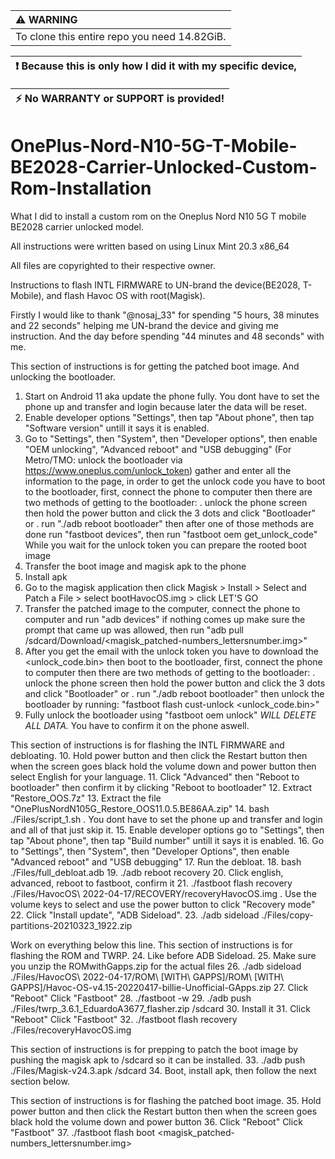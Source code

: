 | :warning: WARNING          |
|:---------------------------|
| To clone this entire repo you need 14.82GiB.      |

| :exclamation:  Because this is only how I did it with my specific device,   |
|-----------------------------------------|


| :zap:        No WARRANTY or SUPPORT is provided!   |
|-----------------------------------------|

# OnePlus-Nord-N10-5G-T-Mobile-BE2028-Carrier-Unlocked-Custom-Rom-Installation
What I did to install a custom rom on the Oneplus Nord N10 5G T mobile BE2028 carrier unlocked model.

All instructions were written based on using Linux Mint 20.3 x86_64

All files are copyrighted to their respective owner.


Instructions to flash INTL FIRMWARE to UN-brand the device(BE2028, T-Mobile), and flash Havoc OS with root(Magisk).

Firstly I would like to thank "@nosaj_33" for spending "5 hours, 38 minutes and 22 seconds" helping me UN-brand the device and giving me instruction. And the day before spending "44 minutes and 48 seconds" with me.

This section of instructions is for getting the patched boot image. And unlocking the bootloader.
1. Start on Android 11 aka update the phone fully. You dont have to set the phone up and transfer and login because later the data will be reset.
2. Enable developer options  "Settings", then tap "About phone", then tap "Software version" untill it says it is enabled.
3. Go to "Settings", then "System", then "Developer options", then enable "OEM unlocking", "Advanced reboot" and "USB debugging"
(For Metro/TMO: unlock the bootloader via https://www.oneplus.com/unlock_token)
gather and enter all the information to the page,
in order to get the unlock code you have to boot to the bootloader,
first, connect the phone to computer
then there are two methods of getting to the bootloader:
. unlock the phone screen then hold the power button and click the 3 dots and click "Bootloader"
or
. run "./adb reboot bootloader"
then after one of those methods are done run "fastboot devices", then run "fastboot oem get_unlock_code"
While you wait for the unlock token you can prepare the rooted boot image
4. Transfer the boot image and magisk apk to the phone
5. Install apk
6. Go to the magisk application then click Magisk > Install > Select and Patch a File > select bootHavocOS.img > click LET'S GO
7. Transfer the patched image to the computer, connect the phone to computer and run "adb devices" if nothing comes up make sure the prompt that came up was allowed, then run "adb pull /sdcard/Download/<magisk_patched-numbers_lettersnumber.img>"
8. After you get the email with the unlock token you have to download the <unlock_code.bin> then boot to the bootloader,
first, connect the phone to computer
then there are two methods of getting to the bootloader:
. unlock the phone screen then hold the power button and click the 3 dots and click "Bootloader"
or
. run "./adb reboot bootloader"
then unlock the bootloader by running: "fastboot flash cust-unlock <unlock_code.bin>"
9. Fully unlock the bootloader using "fastboot oem unlock" *WILL DELETE ALL DATA.* You have to confirm it on the phone aswell.

This section of instructions is for flashing the INTL FIRMWARE and debloating.
10. Hold power button and then click the Restart button then when the screen goes black hold the volume down and power button then select English for your language.
11. Click "Advanced" then "Reboot to bootloader" then confirm it by clicking "Reboot to bootloader"
12. Extract "Restore_OOS.7z"
13. Extract the file "OnePlusNordN105G_Restore_OOS11.0.5.BE86AA.zip"
14. bash ./Files/script_1.sh
. You dont have to set the phone up and transfer and login and all of that just skip it.
15. Enable developer options go to "Settings", then tap "About phone", then tap "Build number" untill it says it is enabled.
16. Go to "Settings", then "System", then "Developer Options", then enable "Advanced reboot" and "USB debugging"
17. Run the debloat.
18. bash ./Files/full_debloat.adb
19. ./adb reboot recovery
20. Click english, advanced, reboot to fastboot, confirm it
21. ./fastboot flash recovery ./Files/HavocOS\ 2022-04-17/RECOVERY/recoveryHavocOS.img
. Use the volume keys to select and use the power button to click "Recovery mode"
22. Click "Install update", "ADB Sideload".
23. ./adb sideload ./Files/copy-partitions-20210323_1922.zip

Work on everything below this line.
This section of instructions is for flashing the ROM and TWRP.
24. Like before ADB Sideload.
25. Make sure you unzip the ROMwithGapps.zip for the actual files
26. ./adb sideload ./Files/HavocOS\ 2022-04-17/ROM\ \[WITH\ GAPPS\]/ROM\ \[WITH\ GAPPS\]/Havoc-OS-v4.15-20220417-billie-Unofficial-GApps.zip
27. Click "Reboot" Click "Fastboot"
28. ./fastboot -w
29. ./adb push ./Files/twrp_3.6.1_EduardoA3677_flasher.zip /sdcard
30. Install it
31. Click "Reboot" Click "Fastboot"
32. ./fastboot flash recovery ./Files/recoveryHavocOS.img

This section of instructions is for prepping to patch the boot image by pushing the magisk apk to /sdcard so it can be installed.
33. ./adb push ./Files/Magisk-v24.3.apk /sdcard
34. Boot, install apk, then follow the next section below.

This section of instructions is for flashing the patched boot image.
35. Hold power button and then click the Restart button then when the screen goes black hold the volume down and power button
36. Click "Reboot" Click "Fastboot"
37. ./fastboot flash boot <magisk_patched-numbers_lettersnumber.img>
